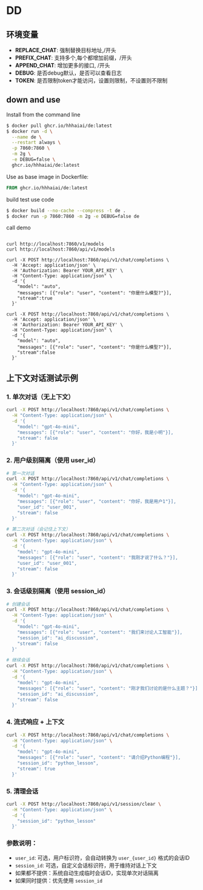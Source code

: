 # DD

## 环境变量

- **REPLACE_CHAT**: 强制替换目标地址,/开头
- **PREFIX_CHAT**:   支持多个,每个都增加前缀，/开头 
- **APPEND_CHAT**:  增加更多的接口, /开头
- **DEBUG**:  是否debug默认，是否可以查看日志
- **TOKEN**:  是否限制token才能访问，设置则限制，不设置则不限制

## down and use

Install from the command line
``` bash
$ docker pull ghcr.io/hhhaiai/de:latest
$ docker run -d \
  --name de \
  --restart always \
  -p 7860:7860 \
  -m 2g \
  -e DEBUG=false \
  ghcr.io/hhhaiai/de:latest
```
Use as base image in Dockerfile:
``` dockerfile
FROM ghcr.io/hhhaiai/de:latest
```

build test use code
``` bash
$ docker build --no-cache --compress -t de .
$ docker run -p 7860:7860 -m 2g -e DEBUG=false de
```


call demo

```

curl http://localhost:7860/v1/models
curl http://localhost:7860/api/v1/models

curl -X POST http://localhost:7860/api/v1/chat/completions \
  -H 'Accept: application/json' \
  -H 'Authorization: Bearer YOUR_API_KEY' \
  -H "Content-Type: application/json" \
  -d '{
    "model": "auto",
    "messages": [{"role": "user", "content": "你是什么模型?"}],
    "stream":true
  }'

curl -X POST http://localhost:7860/api/v1/chat/completions \
  -H 'Accept: application/json' \
  -H 'Authorization: Bearer YOUR_API_KEY' \
  -H "Content-Type: application/json" \
  -d '{
    "model": "auto",
    "messages": [{"role": "user", "content": "你是什么模型?"}],
    "stream":false
  }'

```

## 上下文对话测试示例

### 1. 单次对话（无上下文）
```bash
curl -X POST http://localhost:7860/api/v1/chat/completions \
  -H "Content-Type: application/json" \
  -d '{
    "model": "gpt-4o-mini",
    "messages": [{"role": "user", "content": "你好，我是小明"}],
    "stream": false
  }'
```

### 2. 用户级别隔离（使用 user_id）
```bash
# 第一次对话
curl -X POST http://localhost:7860/api/v1/chat/completions \
  -H "Content-Type: application/json" \
  -d '{
    "model": "gpt-4o-mini",
    "messages": [{"role": "user", "content": "你好，我是用户1"}],
    "user_id": "user_001",
    "stream": false
  }'

# 第二次对话（会记住上下文）
curl -X POST http://localhost:7860/api/v1/chat/completions \
  -H "Content-Type: application/json" \
  -d '{
    "model": "gpt-4o-mini",
    "messages": [{"role": "user", "content": "我刚才说了什么？"}],
    "user_id": "user_001",
    "stream": false
  }'
```

### 3. 会话级别隔离（使用 session_id）
```bash
# 创建会话
curl -X POST http://localhost:7860/api/v1/chat/completions \
  -H "Content-Type: application/json" \
  -d '{
    "model": "gpt-4o-mini",
    "messages": [{"role": "user", "content": "我们来讨论人工智能"}],
    "session_id": "ai_discussion",
    "stream": false
  }'

# 继续会话
curl -X POST http://localhost:7860/api/v1/chat/completions \
  -H "Content-Type: application/json" \
  -d '{
    "model": "gpt-4o-mini",
    "messages": [{"role": "user", "content": "刚才我们讨论的是什么主题？"}],
    "session_id": "ai_discussion",
    "stream": false
  }'
```

### 4. 流式响应 + 上下文
```bash
curl -X POST http://localhost:7860/api/v1/chat/completions \
  -H "Content-Type: application/json" \
  -d '{
    "model": "gpt-4o-mini",
    "messages": [{"role": "user", "content": "请介绍Python编程"}],
    "session_id": "python_lesson",
    "stream": true
  }'
```

### 5. 清理会话
```bash
curl -X POST http://localhost:7860/api/v1/session/clear \
  -H "Content-Type: application/json" \
  -d '{
    "session_id": "python_lesson"
  }'
```

### 参数说明：
- `user_id`: 可选，用户标识符，会自动转换为 `user_{user_id}` 格式的会话ID
- `session_id`: 可选，自定义会话标识符，用于维持对话上下文
- 如果都不提供：系统自动生成临时会话ID，实现单次对话隔离
- 如果同时提供：优先使用 `session_id`